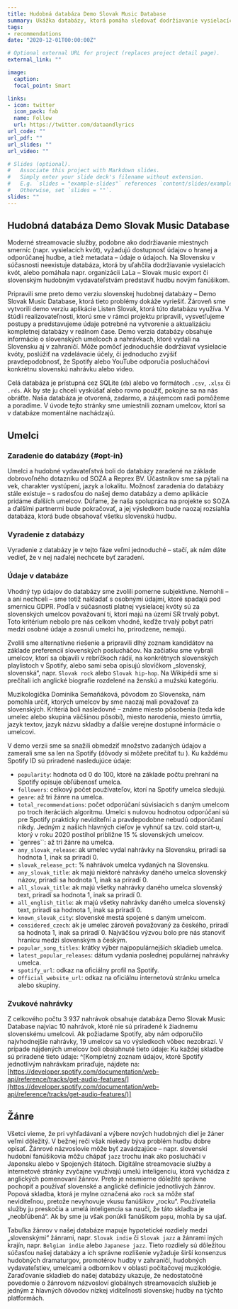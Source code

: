 ```yaml
---
title: Hudobná databáza Demo Slovak Music Database
summary: Ukážka databázy, ktorá pomáha sledovať dodržiavanie vysielacích kvót a propagovať hudbu prostredníctvom digitálnych streamovacích služieb.
tags:
- recommendations
date: "2020-12-01T00:00:00Z"

# Optional external URL for project (replaces project detail page).
external_link: ""

image:
  caption: 
  focal_point: Smart

links:
- icon: twitter
  icon_pack: fab
  name: Follow
  url: https://twitter.com/dataandlyrics
url_code: ""
url_pdf: ""
url_slides: ""
url_video: ""

# Slides (optional).
#   Associate this project with Markdown slides.
#   Simply enter your slide deck's filename without extension.
#   E.g. `slides = "example-slides"` references `content/slides/example-slides.md`.
#   Otherwise, set `slides = ""`.
slides: ""
---
```


## Hudobná databáza Demo Slovak Music Database

Moderné streamovacie služby, podobne ako dodržiavanie miestnych smerníc (napr. vysielacích kvót), vyžadujú dostupnosť údajov o hranej a odporúčanej hudbe, a tiež metadata – údaje o údajoch. Na Slovensku v súčasnosti neexistuje databáza, ktorá by uľahčila dodržiavanie vysielacích kvót, alebo pomáhala napr. organizácii LaLa – Slovak music export či slovenským hudobným vydavateľstvám predstaviť hudbu novým fanúšikom.

Pripravili sme preto demo verziu slovenskej hudobnej databázy – Demo Slovak Music Database, ktorá tieto problémy dokáže vyriešiť. Zároveň sme vytvorili demo verziu aplikácie Listen Slovak, ktorá túto databázu využíva. V štúdii realizovateľnosti, ktorú sme v rámci projektu pripravili, vysvetľujeme postupy a predstavujeme údaje potrebné na vytvorenie a aktualizáciu kompletnej databázy v reálnom čase.
Demo verzia databázy obsahuje informácie o slovenských umelcoch a nahrávkach, ktoré vydali na Slovensku aj v zahraničí. Môže pomôcť jednoduchšie dodržiavať vysielacie kvóty, poslúžiť na vzdelávacie účely, či jednoducho zvýšiť pravdepodobnosť, že Spotify alebo YouTube odporučia poslucháčovi konkrétnu slovenskú nahrávku alebo video.

Celá databáza je prístupná cez SQLite (`db`) alebo vo formátoch `.csv`, `.xlsx` či `.rds`. Ak by ste ju chceli vyskúšať alebo rovno použiť, pokojne sa na nás obráťte. Naša databáza je otvorená, zadarmo, a záujemcom radi pomôžeme a poradíme. V úvode tejto stránky sme umiestnili zoznam umelcov, ktorí sa v databáze momentálne nachádzajú.

## Umelci

### Zaradenie do databázy {#opt-in}
Umelci a hudobné vydavateľstvá boli do databázy zaradené na základe dobrovoľného dotazníku od SOZA a Reprex BV. Účastníkov sme sa pýtali na vek, charakter vystúpení, jazyk a lokalitu. Možnosť zaradenia do databázy stále existuje – s radosťou do našej demo databázy a demo aplikácie pridáme ďalších umelcov. Dúfame, že naša spolupráca na projekte so SOZA a ďalšími partnermi bude pokračovať, a jej výsledkom bude naozaj rozsiahla databáza, ktorá bude obsahovať všetku slovenskú hudbu. 

### Vyradenie z databázy
Vyradenie z databázy je v tejto fáze veľmi jednoduché – stačí, ak nám dáte vedieť, že v nej naďalej nechcete byť zaradení.

### Údaje v databáze
Vhodný typ údajov do databázy sme zvolili pomerne subjektívne. Nemohli – a ani nechceli – sme totiž nakladať s osobnými údajmi, ktoré spadajú pod smernicu GDPR. Podľa v súčasnosti platnej vysielacej kvóty sú za slovenských umelcov považovaní tí, ktorí majú na území SR trvalý pobyt. Toto kritérium nebolo pre nás celkom vhodné, keďže trvalý pobyt patrí medzi osobné údaje a zosnulí umelci ho, prirodzene, nemajú.

Zvolili sme alternatívne riešenie a pripravili dlhý zoznam kandidátov na základe preferencií slovenských poslucháčov. Na začiatku sme vybrali umelcov, ktorí sa objavili v rebríčkoch rádií, na konkrétnych slovenských playlistoch v Spotify, alebo sami seba opisujú slovíčkom „slovenský, slovenská“, napr. `Slovak rock` alebo `Slovak hip-hop`. Na Wikipédii sme si prečítali ich anglické biografie rozdelené na ženskú a mužskú kategóriu.

Muzikologička Dominika Semaňáková, pôvodom zo Slovenska, nám pomohla určiť, ktorých umelcov by sme naozaj mali považovať za slovenských. Kritériá boli nasledovné – známe miesto pôsobenia (teda kde umelec alebo skupina väčšinou pôsobí), miesto narodenia, miesto úmrtia, jazyk textov, jazyk názvu skladby a ďalšie verejne dostupné informácie o umelcovi.

V demo verzii sme sa snažili obmedziť množstvo zadaných údajov a zamerali sme sa len na Spotify (dôvody si môžete prečítať tu ). Ku každému Spotify ID sú priradené nasledujúce údaje:

* `popularity`: hodnota od 0 do 100, ktoré na základe počtu prehraní na Spotify opisuje obľúbenosť umelca.
* `followers`: celkový počet používateľov, ktorí na Spotify umelca sledujú.
* `genre`: až tri žánre na umelca.
* `total_recommendations`: počet odporúčaní súvisiacich s daným umelcom po troch iteráciách algoritmu. Umelci s nulovou hodnotou odporúčaní sú pre Spotify prakticky neviditeľní a pravdepodobne nebudú odporúčaní nikdy. Jedným z našich hlavných cieľov je vyhnúť sa tzv. cold start-u, ktorý v roku 2020 postihol približne 15 % slovenských umelcov.
* `genres``: až tri žánre na umelca.
* `any_slovak_release`: ak umelec vydal nahrávky na Slovensku, priradí sa hodnota 1, inak sa priradí 0.
* `slovak_release_pct`: % nahrávok umelca vydaných na Slovensku.
* `any_slovak_title`: ak majú niektoré nahrávky daného umelca slovenský názov, priradí sa hodnota 1, inak sa priradí 0.
* `all_slovak_title`: ak majú všetky nahrávky daného umelca slovenský text, priradí sa hodnota 1, inak sa priradí 0.
* `all_english_title`: ak majú všetky nahrávky daného umelca slovenský text, priradí sa hodnota 1, inak sa priradí 0.
* `known_slovak_city`: slovenské mestá spojené s daným umelcom.
* `considered_czech`: ak je umelec zároveň považovaný za českého, priradí sa hodnota 1, inak sa priradí 0. Najväčšou výzvou bolo pre nás stanoviť hranicu medzi slovenským a českým.
* `popular_song_titles`: krátky výber najpopulárnejších skladieb umelca.
* `latest_popular_releases`: dátum vydania poslednej populárnej nahrávky umelca.
* `spotify_url`: odkaz na oficiálny profil na Spotify. 
* `Official_website_url`: odkaz na oficiálnu internetovú stránku umelca alebo skupiny.

### Zvukové nahrávky

Z celkového počtu 3 937 nahrávok obsahuje databáza Demo Slovak Music Database najviac 10 nahrávok, ktoré nie sú priradené k žiadnemu slovenskému umelcovi. Ak požiadame Spotify, aby nám odporučilo najvhodnejšie nahrávky, 19 umelcov sa vo výsledkoch vôbec nezobrazí. V prípade nájdených umelcov boli obsiahnuté tieto údaje: 
Ku každej skladbe sú priradené tieto údaje: ^[Kompletný zoznam údajov, ktoré Spotify jednotlivým nahrávkam priraďuje, nájdete na: [https://developer.spotify.com/documentation/web-api/reference/tracks/get-audio-features/](https://developer.spotify.com/documentation/web-api/reference/tracks/get-audio-features/)]

## Žánre

Všetci vieme, že pri vyhľadávaní a výbere nových hudobných diel je žáner veľmi dôležitý. V bežnej reči však niekedy býva problém hudbu dobre opísať. Žánrové názvoslovie môže byť zavádzajúce – napr. slovenskí hudobní fanúšikovia môžu chápať `jazz` trochu inak ako poslucháči v Japonsku alebo v Spojených štátoch. 
Digitálne streamovacie služby a internetové stránky zvyčajne využívajú umelú inteligenciu, ktorá vychádza z anglických pomenovaní žánrov. Preto je nesmierne dôležité správne pochopiť a používať slovenské a anglické definície jednotlivých žánrov. Popová skladba, ktorá je mylne označená ako `rock` sa môže stať neviditeľnou, pretože nevyhovuje vkusu fanúšikov „rocku“. Používatelia služby ju preskočia a umelá inteligencia sa naučí, že táto skladba je „neobľúbená“. Ak by sme ju však ponúkli fanúšikom `pop`u, mohla by sa ujať.

Tabuľka žánrov v našej databáze mapuje hypotetické rozdiely medzi „slovenskými“ žánrami, napr. `Slovak indie` či `Slovak jazz` a žánrami iných krajín, napr. `Belgian indie` alebo `Japanese jazz`. Tieto rozdiely sú dôležitou súčasťou našej databázy a ich správne rozlíšenie vyžaduje širší konsenzus hudobných dramaturgov, promotérov hudby v zahraničí, hudobných vydavateľstiev, umelcami a odborníkov v oblasti počítačovej muzikológie. Zaraďovanie skladieb do našej databázy ukazuje, že nedostatočné povedomie o žánrovom názvosloví globálnych streamovacích služieb je jedným z hlavných dôvodov nízkej viditeľnosti slovenskej hudby na týchto platformách. 
